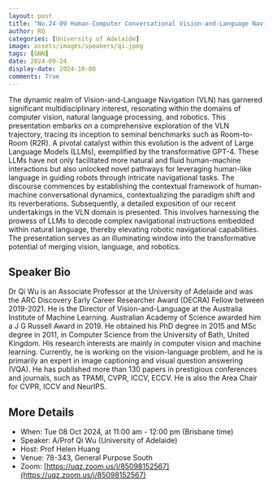 ```yaml
---
layout: post
title: "No.24-09 Human-Computer Conversational Vision-and-Language Navigation"
author: RQ
categories: [University of Adelaide]
image: assets/images/speakers/qi.jpeg
tags: [GNN]
date: 2024-09-24
display-date: 2024-10-08
comments: True
---
```


The dynamic realm of Vision-and-Language Navigation (VLN) has garnered significant multidisciplinary interest, resonating within the domains of computer vision, natural language processing, and robotics. This presentation embarks on a comprehensive exploration of the VLN trajectory, tracing its inception to seminal benchmarks such as Room-to-Room (R2R). A pivotal catalyst within this evolution is the advent of Large Language Models (LLMs), exemplified by the transformative GPT-4. These LLMs have not only facilitated more natural and fluid human-machine interactions but also unlocked novel pathways for leveraging human-like language in guiding robots through intricate navigational tasks. The discourse commences by establishing the contextual framework of human-machine conversational dynamics, contextualizing the paradigm shift and its reverberations. Subsequently, a detailed exposition of our recent undertakings in the VLN domain is presented. This involves harnessing the prowess of LLMs to decode complex navigational instructions embedded within natural language, thereby elevating robotic navigational capabilities. The presentation serves as an illuminating window into the transformative potential of merging vision, language, and robotics.

## Speaker Bio

Dr Qi Wu is an Associate Professor at the University of Adelaide and was the ARC Discovery Early Career Researcher Award (DECRA) Fellow between 2019-2021. He is the Director of Vision-and-Language at the Australia Institute of Machine Learning. Australian Academy of Science awarded him a J G Russell Award in 2019. He obtained his PhD degree in 2015 and MSc degree in 2011, in Computer Science from the University of Bath, United Kingdom. His research interests are mainly in computer vision and machine learning. Currently, he is working on the vision-language problem, and he is primarily an expert in image captioning and visual question answering (VQA). He has published more than 130 papers in prestigious conferences and journals, such as TPAMI, CVPR, ICCV, ECCV. He is also the Area Chair for CVPR, ICCV and NeurIPS.

## More Details

- When: Tue 08 Oct 2024, at 11:00 am - 12:00 pm (Brisbane time)
- Speaker: A/Prof Qi Wu (University of Adelaide)
- Host: Prof Helen Huang
- Venue: 78-343, General Purpose South
- Zoom: [https://uqz.zoom.us/j/85098152567](https://uqz.zoom.us/j/85098152567) 
